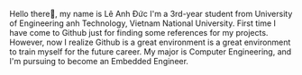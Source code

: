 Hello there👋, my name is Lê Anh Đức
I'm a 3rd-year student from University of Engineering anh Technology, Vietnam National University.
First time I have come to Github just for finding some references for my projects. However, now I realize Github is a great environment is a great environment to train myself for the future career.
My major is Computer Engineering, and I'm pursuing to become an Embedded Engineer. 
<!-- But I'm confused that what kind of Embedded Engineering for me.
- More specific goals, easier progress🌱. 
Embedded System Development:
1. Ideation/purpose of the product
2. Technical specification
3. Architecting the Solution
4. Component section & design finalization
5. Test Plan
6. Design implementation
7. PoC / Prototype Development
8. Field Trials
9. Final Product Improvements
10. Product Release
(may be have the 

-->

<!---
leduc32451/leduc32451 is a ✨ special ✨ repository because its `README.md` (this file) appears on your GitHub profile.
You can click the Preview link to take a look at your changes.
--->

